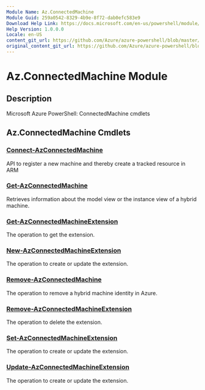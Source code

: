 ```yaml
---
Module Name: Az.ConnectedMachine
Module Guid: 259a0542-8329-4b9e-8f72-dab0efc583e9
Download Help Link: https://docs.microsoft.com/en-us/powershell/module/az.connectedmachine
Help Version: 1.0.0.0
Locale: en-US
content_git_url: https://github.com/Azure/azure-powershell/blob/master/src/ConnectedMachine/help/Az.ConnectedMachine.md
original_content_git_url: https://github.com/Azure/azure-powershell/blob/master/src/ConnectedMachine/help/Az.ConnectedMachine.md
---
```


# Az.ConnectedMachine Module
## Description
Microsoft Azure PowerShell: ConnectedMachine cmdlets

## Az.ConnectedMachine Cmdlets
### [Connect-AzConnectedMachine](Connect-AzConnectedMachine.md)
API to register a new machine and thereby create a tracked resource in ARM

### [Get-AzConnectedMachine](Get-AzConnectedMachine.md)
Retrieves information about the model view or the instance view of a hybrid machine.

### [Get-AzConnectedMachineExtension](Get-AzConnectedMachineExtension.md)
The operation to get the extension.

### [New-AzConnectedMachineExtension](New-AzConnectedMachineExtension.md)
The operation to create or update the extension.

### [Remove-AzConnectedMachine](Remove-AzConnectedMachine.md)
The operation to remove a hybrid machine identity in Azure.

### [Remove-AzConnectedMachineExtension](Remove-AzConnectedMachineExtension.md)
The operation to delete the extension.

### [Set-AzConnectedMachineExtension](Set-AzConnectedMachineExtension.md)
The operation to create or update the extension.

### [Update-AzConnectedMachineExtension](Update-AzConnectedMachineExtension.md)
The operation to create or update the extension.

